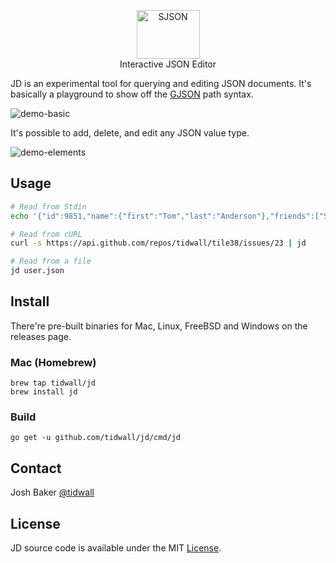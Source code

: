 <p align="center">
<img 
    src="https://github.com/tidwall/jd/wiki/images/logo.png" 
    width="101" height="78" border="0" alt="SJSON">
<br>
Interactive JSON Editor
</p>

JD is an experimental tool for querying and editing JSON documents.
It's basically a playground to show off the [GJSON](https://github.com/tidwall/gjson) path syntax. 

![demo-basic](https://github.com/tidwall/jd/wiki/images/demo-basic.gif)

It's possible to add, delete, and edit any JSON value type.

![demo-elements](https://github.com/tidwall/jd/wiki/images/demo-elements.gif)


## Usage

```bash
# Read from Stdin
echo '{"id":9851,"name":{"first":"Tom","last":"Anderson"},"friends":["Sandy","Duke","Sam"]}' | jd

# Read from cURL
curl -s https://api.github.com/repos/tidwall/tile38/issues/23 | jd

# Read from a file
jd user.json
```

## Install

There're pre-built binaries for Mac, Linux, FreeBSD and Windows on the releases page.

### Mac (Homebrew)

```
brew tap tidwall/jd
brew install jd
```

### Build

```
go get -u github.com/tidwall/jd/cmd/jd
```


## Contact
Josh Baker [@tidwall](http://twitter.com/tidwall)

## License

JD source code is available under the MIT [License](/LICENSE).
